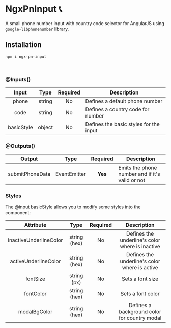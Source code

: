 # NgxPnInput 📞
A small phone number input with country code selector for AngularJS using `google-libphonenumber` library.

## Installation
`npm i ngx-pn-input`

<br>

### @Inputs()
| **Input**  | **Type**   | **Required** | **Description**                        |
| :--------: | :--------: | :----------: | -------------------------------------- |
| phone      | string     | No           | Defines a default phone number         |
| code       | string     | No           | Defines a country code for number      |
| basicStyle | object     | No           | Defines the basic styles for the input |

### @Outputs()
| **Output**      |  **Type**    | **Required** | **Description**                                 |
| :-------------: | :----------: | :----------: | ----------------------------------------------- |
| submitPhoneData | EventEmitter | **Yes**      | Emits the phone number and if it's valid or not |

### Styles
The @input basicStyle allows you to modify some styles into the component:

| **Attribute**          | **Type**     | **Required** | **Description**                                 |
| :--------------------: | :----------: | :----------: | :---------------------------------------------: |
| inactiveUnderlineColor | string (hex) | No           | Defines the underline's color where is inactive |
| activeUnderlineColor   | string (hex) | No           | Defines the underline's color where is active   |
| fontSize               | string (px)  | No           | Sets a font size                                |
| fontColor              | string (hex) | No           | Sets a font color                               |
| modalBgColor           | string (hex) | No           | Defines a background color for country modal    |
